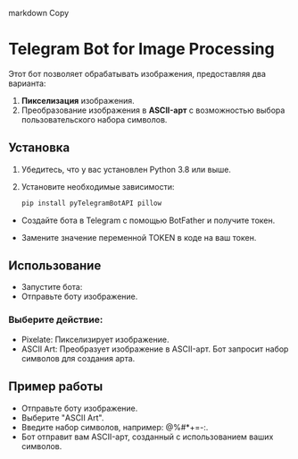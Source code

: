 markdown
Copy
# Telegram Bot for Image Processing

Этот бот позволяет обрабатывать изображения, предоставляя два варианта:
1. **Пикселизация** изображения.
2. Преобразование изображения в **ASCII-арт** с возможностью выбора пользовательского набора символов.

## Установка

1. Убедитесь, что у вас установлен Python 3.8 или выше.
2. Установите необходимые зависимости:

   ```bash
   pip install pyTelegramBotAPI pillow
- Создайте бота в Telegram с помощью BotFather и получите токен.

- Замените значение переменной TOKEN в коде на ваш токен.

## Использование
- Запустите бота:
- Отправьте боту изображение.
### Выберите действие:
- Pixelate: Пикселизирует изображение.
- ASCII Art: Преобразует изображение в ASCII-арт. Бот запросит набор символов для создания арта.
## Пример работы
- Отправьте боту изображение.
- Выберите "ASCII Art".
- Введите набор символов, например: @%#*+=-:.
- Бот отправит вам ASCII-арт, созданный с использованием ваших символов.